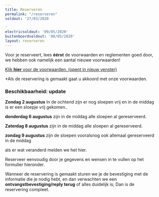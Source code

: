 ```yaml
---
title: Reserveren
permalink: "/reserveren"
soldout: '27/03/2020

'
electricsoldout: '09/05/2020'
buitenboordsoldout: '08/05/2020'
layout: reserveren
---
```


Voor je reserveert, lees **éérst** de voorwaarden en reglementen goed door,   
we hebben ook namelijk een aantal nieuwe voorwaarden!

[Klik **hier** voor de voorwaarden. (opent in nieuw venster)](http://descheepsjongens.nl/voorwaarden)

*Als de reservering is gemaakt gaat u akkoord met onze voorwaarden.

### Beschikbaarheid: update 


**Zondag 2 augustus** 
In de ochtend zijn er nog sloepen vrij
en in de middag is er een sloepje vrij gekomen..

**donderdag 6 augustus** 
zijn in de middag alle sloepen al gereserveerd.

**Zaterdag 8 augustus** 
zijn in de middag alle sloepen al gereserveerd.

**zondag 9 augustus** zijn de sloepen vooralsnog ook allemaal gereserveerd in de middag 

als er wat veranderd melden we het hier.

Reserveer eenvoudig door je gegevens en wensen in te vullen op het formulier hieronder.

Wanneer de reservering is gemaakt sturen we je de bevestiging met de informatie die je nodig hebt, en dan verwachten we een **ontvangstbevestiging/reply terug** of alles duidelijk is; Dan is de reservering compleet.
